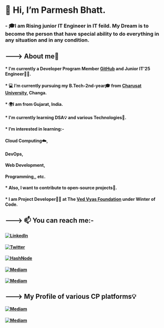 # 👋 Hi, I’m Parmesh Bhatt.
### - 🎓I am Rising junior IT Engineer in IT feild. My Dream is to become the person that have special ability to do everything in any situation and in any condition.
## --->               About me🚀
   #### * I'm currently a Developer Program Member [GitHub](http://github.com/Parmesh119) and Junior IT'25 Engineer👨‍🎓.
   #### * 💻 I’m currently pursuing my B.Tech-2nd-year🎓 from [Charusat University](https://www.charusat.ac.in/), Changa.
   #### * 🌍I am from Gujarat, India.
   #### * I'm currently learning DSA💡 and various Technologies📌.
   #### * I’m interested in learning:- 
   ####                        Cloud Computing☁️, 
   ####                        DevOps, 
   ####                        Web Development,
   ####                        Programming,, etc. 
   #### * Also, I want to contribute to open-source projects📌.
   #### * I am Project Developer🧑‍💻 at The [Ved Vyas Foundation](https://github.com/gita) under Winter of Code.
   
 ## ---> 📫 You can reach me:- 
 
   #### <a href="https://www.linkedin.com/in/parmesh-bhatt119/" target="_blank"><img src="https://img.shields.io/badge/-LinkedIn-%233781da" alt="LinkedIn"/></a>
   #### <a href="https://twitter.com/Parmesh_119" target="_blank"><img src="https://img.shields.io/badge/-Twitter-%231DA1F2" alt="Twitter" /></a> 
   #### <a href="https://hashnode.com/@Prmes119" target="_blank"><img src="https://img.shields.io/badge/-hashnode-%231DA1F2" alt="HashNode" /></a>
   #### <a href="https://medium.com/@21it009" target="_blank"><img src="https://img.shields.io/badge/-mediam-%231DA1F2" alt="Mediam" /></a>
   #### <a href="mailto:parmeshb90@gmail.com" target="_blank"><img src="https://img.shields.io/badge/-Gmail-%231DA1F2" alt="Mediam" /></a>
   
## --->  My Profile of various CP platforms💡

   ####  <a href="https://leetcode.com/21it009/" target="_blank"><img src="https://img.shields.io/badge/-LeetCode-%231DA1F2" alt="Mediam" /></a>
   #### <a href="https://www.codechef.com/users/parmesh_119" target="_blank"><img src="https://img.shields.io/badge/-CodeChef-%231DA1F2" alt="Mediam" /></a>
      
      
